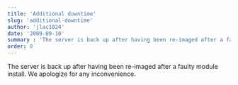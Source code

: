 ```yaml
---
title: 'Additional downtime'
slug: 'additional-downtime'
author: 'jlac1024'
date: '2009-09-10'
summary : 'The server is back up after having been re-imaged after a faulty module install.  We apologize for any inconvenience.'
order: 0
---
```


The server is back up after having been re-imaged after a faulty module install.  We apologize for any inconvenience.
